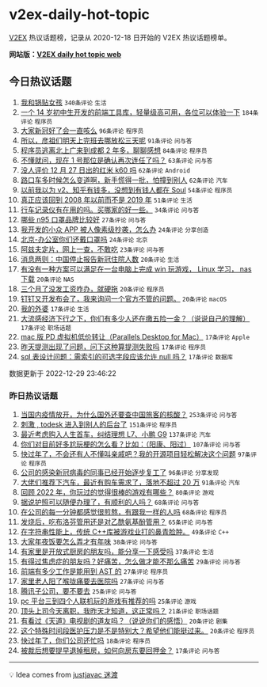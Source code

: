 # v2ex-daily-hot-topic

[V2EX](https://www.v2ex.com/) 热议话题榜，记录从 2020-12-18 日开始的 V2EX 热议话题榜单。

**网站版：[V2EX daily hot topic web](https://boojack.github.io/v2ex-daily-hot-topic-web/)**

## 今日热议话题

<!-- TODAY BEGIN -->

1. [我和锅贴女孩](https://www.v2ex.com/t/905285) `340条评论` `生活`
1. [一个 14 岁初中生开发的前端工具库，轻量级高可用，各位可以体验一下](https://www.v2ex.com/t/905279) `184条评论` `程序员`
1. [大家新冠好了会一直咳么](https://www.v2ex.com/t/905381) `96条评论` `程序员`
1. [所以，彦祖们明天上完班去哪放松三天呢](https://www.v2ex.com/t/905277) `91条评论` `问与答`
1. [程序员逃离北上广来到成都 2 年多，聊聊感想](https://www.v2ex.com/t/905294) `84条评论` `程序员`
1. [不懂就问，现在 1 号那位是确认再次连任了吗？](https://www.v2ex.com/t/905325) `63条评论` `问与答`
1. [没人评价 12 月 27 日出的红米 k60 吗](https://www.v2ex.com/t/905291) `62条评论` `Android`
1. [路口车多时候怎么变道啊，新手慌得一批，怕撞到别人](https://www.v2ex.com/t/905309) `62条评论` `汽车`
1. [以前我以为 v2、知乎有钱多，没想到有钱人都在 Soul](https://www.v2ex.com/t/905271) `54条评论` `程序员`
1. [真正应该回到 2008 年以前而不是 2019 年](https://www.v2ex.com/t/905394) `51条评论` `生活`
1. [行车记录仪有在用的吗。买哪家的好一些。](https://www.v2ex.com/t/905268) `34条评论` `问与答`
1. [哪些 n95 口罩品牌比较好](https://www.v2ex.com/t/905273) `27条评论` `问与答`
1. [我开发的小众 APP 被人像素级抄袭，怎么办](https://www.v2ex.com/t/905384) `24条评论` `分享创造`
1. [北京-办公室你们还戴口罩吗](https://www.v2ex.com/t/905341) `24条评论` `北京`
1. [阿兹夫定片，网上一查，不敢吃](https://www.v2ex.com/t/905448) `23条评论` `问与答`
1. [消息两则：中国停止报告新冠住院人数](https://www.v2ex.com/t/905392) `20条评论` `生活`
1. [有没有一种方案可以满足在一台电脑上完成 win 玩游戏， Linux 学习， nas 下载](https://www.v2ex.com/t/905354) `20条评论` `NAS`
1. [三个月了没发工资咋办，就硬拖](https://www.v2ex.com/t/905344) `20条评论` `程序员`
1. [钉钉又开发布会了，我来询问一个官方不管的问题。](https://www.v2ex.com/t/905274) `20条评论` `macOS`
1. [我的外婆](https://www.v2ex.com/t/905363) `17条评论` `生活`
1. [大流感经济下行之下，你们有多少人还在缴五险一金？（说说自己的理解）](https://www.v2ex.com/t/905360) `17条评论` `职场话题`
1. [mac 版 PD 虚拟机低价转让（Parallels Desktop for Mac）](https://www.v2ex.com/t/905359) `17条评论` `Apple`
1. [昨天提测出现了问题，问下这种算提测失败吗](https://www.v2ex.com/t/905298) `17条评论` `程序员`
1. [sql 表设计问题：需索引的可选字段应该允许 null 吗？](https://www.v2ex.com/t/905289) `17条评论` `数据库`

数据更新于 2022-12-29 23:46:22

<!-- TODAY END -->

### 昨日热议话题

<!-- YESTERDAY BEGIN -->

1. [当国内疫情放开，为什么国外还要查中国旅客的核酸？](https://www.v2ex.com/t/905104) `253条评论` `问与答`
1. [刺激 , todesk 进入到别人的后台了](https://www.v2ex.com/t/905159) `151条评论` `程序员`
1. [最近考虑购入人生首车，纠结理想 L7、小鹏 G9](https://www.v2ex.com/t/905068) `137条评论` `汽车`
1. [你们对目前好多尬玩梗的怎么看？比如：（阳康、阳过）](https://www.v2ex.com/t/905086) `107条评论` `问与答`
1. [快过年了，不会还有人不懂叫亲戚吧？我的开源项目轻松解决这个问题](https://www.v2ex.com/t/905121) `97条评论` `程序员`
1. [公司的感染新冠病毒的同事已经开始逐步复工了](https://www.v2ex.com/t/905108) `96条评论` `分享发现`
1. [大佬们推荐下汽车，最近有购车需求了，落地不超过 20 万](https://www.v2ex.com/t/905100) `91条评论` `汽车`
1. [回顾 2022 年，你玩过的觉得很棒的游戏有哪些？](https://www.v2ex.com/t/905169) `80条评论` `游戏`
1. [据说护照可以随便办理了，有顺利的人吗？](https://www.v2ex.com/t/905063) `68条评论` `问与答`
1. [在公司的每一分钟都感觉很煎熬，有跟我一样的人吗](https://www.v2ex.com/t/905208) `68条评论` `程序员`
1. [发烧后，吃布洛芬管用还是对乙酰氨基酚管用？](https://www.v2ex.com/t/905082) `65条评论` `问与答`
1. [在字符串性能上，传统 C++库被游戏业打的鼻青脸肿。](https://www.v2ex.com/t/905072) `49条评论` `C++`
1. [大家年夜饭要怎么弄才有年味](https://www.v2ex.com/t/905178) `38条评论` `问与答`
1. [有家里是开放式厨房的朋友吗，能分享一下感受吗](https://www.v2ex.com/t/905213) `37条评论` `生活`
1. [有得过焦虑症的朋友吗？好痛苦，怎么做才能不那么痛苦](https://www.v2ex.com/t/905136) `29条评论` `问与答`
1. [前端有多少工作是能用到 AST 的](https://www.v2ex.com/t/905062) `27条评论` `程序员`
1. [家里老人阳了喉咙痛要去医院吗](https://www.v2ex.com/t/905059) `27条评论` `问与答`
1. [腾讯子公司，要不要去](https://www.v2ex.com/t/905168) `25条评论` `问与答`
1. [pc 平台三到四个人联机玩的游戏有推荐的吗](https://www.v2ex.com/t/905157) `25条评论` `游戏`
1. [顶头上司今天离职，我昨天才知道，这正常吗？](https://www.v2ex.com/t/905118) `21条评论` `职场话题`
1. [有看过《天道》电视剧的道友吗？（说说你们的感悟）](https://www.v2ex.com/t/905098) `20条评论` `剧集`
1. [这个特殊时间段医护压力是不是特别大？希望他们能挺过来。](https://www.v2ex.com/t/905089) `20条评论` `程序员`
1. [快过年了，你们公司还忙吗](https://www.v2ex.com/t/905144) `18条评论` `程序员`
1. [被裁后想要提早退掉租房，如何向房东要回押金？](https://www.v2ex.com/t/905235) `17条评论` `问与答`

<!-- YESTERDAY END -->

---

💡 Idea comes from [justjavac 迷渡](https://github.com/justjavac/)
